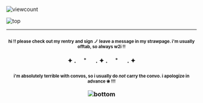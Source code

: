 

![viewcount](https://komarev.com/ghpvc/?username=gumbawll)

![top](https://files.catbox.moe/3072if.png)

***

<h3 align="center"> <sub><sup>hi !! please check out my rentry and sign ノ leave a message in my strawpage. i'm usually offtab, so always w2i !!</sup></sub>

✦ . 　⁺ 　 . ✦ . 　⁺ 　 . ✦

<h3 align="center"> <sub><sup>i'm absolutely terrible with convos, so i usually do <i>not</i> carry the convo. i apologize in advance ❀ !!!</sup></sub>



  ![bottom](https://files.catbox.moe/oxg2p8.png) 

  
